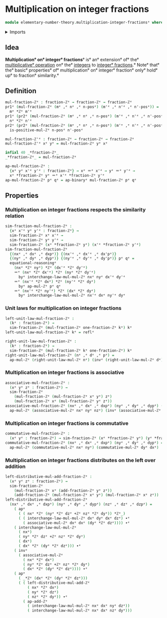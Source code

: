 # Multiplication on integer fractions

```agda
module elementary-number-theory.multiplication-integer-fractionsᵉ where
```

<details><summary>Imports</summary>

```agda
open import elementary-number-theory.addition-integer-fractionsᵉ
open import elementary-number-theory.addition-integersᵉ
open import elementary-number-theory.integer-fractionsᵉ
open import elementary-number-theory.integersᵉ
open import elementary-number-theory.multiplication-integersᵉ
open import elementary-number-theory.multiplication-positive-and-negative-integersᵉ

open import foundation.action-on-identifications-binary-functionsᵉ
open import foundation.action-on-identifications-functionsᵉ
open import foundation.dependent-pair-typesᵉ
open import foundation.identity-typesᵉ
```

</details>

## Idea

**Multiplicationᵉ onᵉ integerᵉ fractions**ᵉ isᵉ anᵉ extensionᵉ ofᵉ theᵉ
[multiplicativeᵉ operation](elementary-number-theory.multiplication-integers.mdᵉ)
onᵉ theᵉ [integers](elementary-number-theory.integers.mdᵉ) to
[integerᵉ fractions](elementary-number-theory.integer-fractions.md).ᵉ Noteᵉ thatᵉ
theᵉ basicᵉ propertiesᵉ ofᵉ multiplicationᵉ onᵉ integerᵉ fractionᵉ onlyᵉ holdᵉ upᵉ to
fractionᵉ similarity.ᵉ

## Definition

```agda
mul-fraction-ℤᵉ : fraction-ℤᵉ → fraction-ℤᵉ → fraction-ℤᵉ
pr1ᵉ (mul-fraction-ℤᵉ (mᵉ ,ᵉ nᵉ ,ᵉ n-posᵉ) (m'ᵉ ,ᵉ n'ᵉ ,ᵉ n'-posᵉ)) =
  mᵉ *ℤᵉ m'ᵉ
pr1ᵉ (pr2ᵉ (mul-fraction-ℤᵉ (mᵉ ,ᵉ nᵉ ,ᵉ n-posᵉ) (m'ᵉ ,ᵉ n'ᵉ ,ᵉ n'-posᵉ))) =
  nᵉ *ℤᵉ n'ᵉ
pr2ᵉ (pr2ᵉ (mul-fraction-ℤᵉ (mᵉ ,ᵉ nᵉ ,ᵉ n-posᵉ) (m'ᵉ ,ᵉ n'ᵉ ,ᵉ n'-posᵉ))) =
  is-positive-mul-ℤᵉ n-posᵉ n'-posᵉ

mul-fraction-ℤ'ᵉ : fraction-ℤᵉ → fraction-ℤᵉ → fraction-ℤᵉ
mul-fraction-ℤ'ᵉ xᵉ yᵉ = mul-fraction-ℤᵉ yᵉ xᵉ

infixl 40 _*fraction-ℤᵉ_
_*fraction-ℤᵉ_ = mul-fraction-ℤᵉ

ap-mul-fraction-ℤᵉ :
  {xᵉ yᵉ x'ᵉ y'ᵉ : fraction-ℤᵉ} → xᵉ ＝ᵉ x'ᵉ → yᵉ ＝ᵉ y'ᵉ →
  xᵉ *fraction-ℤᵉ yᵉ ＝ᵉ x'ᵉ *fraction-ℤᵉ y'ᵉ
ap-mul-fraction-ℤᵉ pᵉ qᵉ = ap-binaryᵉ mul-fraction-ℤᵉ pᵉ qᵉ
```

## Properties

### Multiplication on integer fractions respects the similarity relation

```agda
sim-fraction-mul-fraction-ℤᵉ :
  {xᵉ x'ᵉ yᵉ y'ᵉ : fraction-ℤᵉ} →
  sim-fraction-ℤᵉ xᵉ x'ᵉ →
  sim-fraction-ℤᵉ yᵉ y'ᵉ →
  sim-fraction-ℤᵉ (xᵉ *fraction-ℤᵉ yᵉ) (x'ᵉ *fraction-ℤᵉ y'ᵉ)
sim-fraction-mul-fraction-ℤᵉ
  {(nxᵉ ,ᵉ dxᵉ ,ᵉ dxpᵉ)} {(nx'ᵉ ,ᵉ dx'ᵉ ,ᵉ dx'pᵉ)}
  {(nyᵉ ,ᵉ dyᵉ ,ᵉ dypᵉ)} {(ny'ᵉ ,ᵉ dy'ᵉ ,ᵉ dy'pᵉ)} pᵉ qᵉ =
  equational-reasoningᵉ
    (nxᵉ *ℤᵉ nyᵉ) *ℤᵉ (dx'ᵉ *ℤᵉ dy'ᵉ)
    ＝ᵉ (nxᵉ *ℤᵉ dx'ᵉ) *ℤᵉ (nyᵉ *ℤᵉ dy'ᵉ)
      byᵉ interchange-law-mul-mul-ℤᵉ nxᵉ nyᵉ dx'ᵉ dy'ᵉ
    ＝ᵉ (nx'ᵉ *ℤᵉ dxᵉ) *ℤᵉ (ny'ᵉ *ℤᵉ dyᵉ)
      byᵉ ap-mul-ℤᵉ pᵉ qᵉ
    ＝ᵉ (nx'ᵉ *ℤᵉ ny'ᵉ) *ℤᵉ (dxᵉ *ℤᵉ dyᵉ)
      byᵉ interchange-law-mul-mul-ℤᵉ nx'ᵉ dxᵉ ny'ᵉ dyᵉ
```

### Unit laws for multiplication on integer fractions

```agda
left-unit-law-mul-fraction-ℤᵉ :
  (kᵉ : fraction-ℤᵉ) →
  sim-fraction-ℤᵉ (mul-fraction-ℤᵉ one-fraction-ℤᵉ kᵉ) kᵉ
left-unit-law-mul-fraction-ℤᵉ kᵉ = reflᵉ

right-unit-law-mul-fraction-ℤᵉ :
  (kᵉ : fraction-ℤᵉ) →
  sim-fraction-ℤᵉ (mul-fraction-ℤᵉ kᵉ one-fraction-ℤᵉ) kᵉ
right-unit-law-mul-fraction-ℤᵉ (nᵉ ,ᵉ dᵉ ,ᵉ pᵉ) =
  ap-mul-ℤᵉ (right-unit-law-mul-ℤᵉ nᵉ) (invᵉ (right-unit-law-mul-ℤᵉ dᵉ))
```

### Multiplication on integer fractions is associative

```agda
associative-mul-fraction-ℤᵉ :
  (xᵉ yᵉ zᵉ : fraction-ℤᵉ) →
  sim-fraction-ℤᵉ
    (mul-fraction-ℤᵉ (mul-fraction-ℤᵉ xᵉ yᵉ) zᵉ)
    (mul-fraction-ℤᵉ xᵉ (mul-fraction-ℤᵉ yᵉ zᵉ))
associative-mul-fraction-ℤᵉ (nxᵉ ,ᵉ dxᵉ ,ᵉ dxpᵉ) (nyᵉ ,ᵉ dyᵉ ,ᵉ dypᵉ) (nzᵉ ,ᵉ dzᵉ ,ᵉ dzpᵉ) =
  ap-mul-ℤᵉ (associative-mul-ℤᵉ nxᵉ nyᵉ nzᵉ) (invᵉ (associative-mul-ℤᵉ dxᵉ dyᵉ dzᵉ))
```

### Multiplication on integer fractions is commutative

```agda
commutative-mul-fraction-ℤᵉ :
  (xᵉ yᵉ : fraction-ℤᵉ) → sim-fraction-ℤᵉ (xᵉ *fraction-ℤᵉ yᵉ) (yᵉ *fraction-ℤᵉ xᵉ)
commutative-mul-fraction-ℤᵉ (nxᵉ ,ᵉ dxᵉ ,ᵉ dxpᵉ) (nyᵉ ,ᵉ dyᵉ ,ᵉ dypᵉ) =
  ap-mul-ℤᵉ (commutative-mul-ℤᵉ nxᵉ nyᵉ) (commutative-mul-ℤᵉ dyᵉ dxᵉ)
```

### Multiplication on integer fractions distributes on the left over addition

```agda
left-distributive-mul-add-fraction-ℤᵉ :
  (xᵉ yᵉ zᵉ : fraction-ℤᵉ) →
  sim-fraction-ℤᵉ
    (mul-fraction-ℤᵉ xᵉ (add-fraction-ℤᵉ yᵉ zᵉ))
    (add-fraction-ℤᵉ (mul-fraction-ℤᵉ xᵉ yᵉ) (mul-fraction-ℤᵉ xᵉ zᵉ))
left-distributive-mul-add-fraction-ℤᵉ
  (nxᵉ ,ᵉ dxᵉ ,ᵉ dxpᵉ) (nyᵉ ,ᵉ dyᵉ ,ᵉ dypᵉ) (nzᵉ ,ᵉ dzᵉ ,ᵉ dzpᵉ) =
    ( apᵉ
      ( ( nxᵉ *ℤᵉ (nyᵉ *ℤᵉ dzᵉ +ℤᵉ nzᵉ *ℤᵉ dyᵉ)) *ℤᵉ_)
      ( ( interchange-law-mul-mul-ℤᵉ dxᵉ dyᵉ dxᵉ dzᵉ) ∙ᵉ
        ( associative-mul-ℤᵉ dxᵉ dxᵉ (dyᵉ *ℤᵉ dzᵉ)))) ∙ᵉ
    ( interchange-law-mul-mul-ℤᵉ
      ( nxᵉ)
      ( nyᵉ *ℤᵉ dzᵉ +ℤᵉ nzᵉ *ℤᵉ dyᵉ)
      ( dxᵉ)
      ( dxᵉ *ℤᵉ (dyᵉ *ℤᵉ dzᵉ))) ∙ᵉ
    ( invᵉ
      ( associative-mul-ℤᵉ
        ( nxᵉ *ℤᵉ dxᵉ)
        ( nyᵉ *ℤᵉ dzᵉ +ℤᵉ nzᵉ *ℤᵉ dyᵉ)
        ( dxᵉ *ℤᵉ (dyᵉ *ℤᵉ dzᵉ)))) ∙ᵉ
    ( apᵉ
      ( _*ℤᵉ (dxᵉ *ℤᵉ (dyᵉ *ℤᵉ dzᵉ)))
      ( ( left-distributive-mul-add-ℤᵉ
          ( nxᵉ *ℤᵉ dxᵉ)
          ( nyᵉ *ℤᵉ dzᵉ)
          ( nzᵉ *ℤᵉ dyᵉ)) ∙ᵉ
        ( ap-add-ℤᵉ
          ( interchange-law-mul-mul-ℤᵉ nxᵉ dxᵉ nyᵉ dzᵉ))
          ( interchange-law-mul-mul-ℤᵉ nxᵉ dxᵉ nzᵉ dyᵉ)))
```